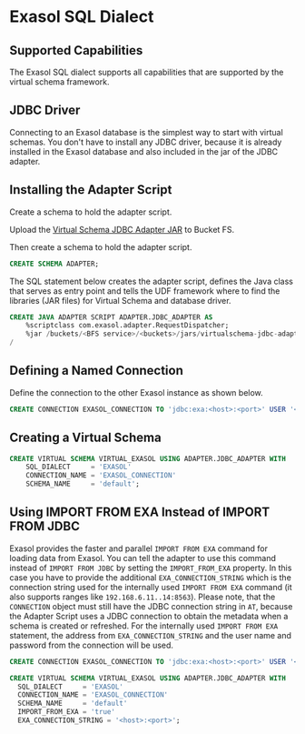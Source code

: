# Exasol SQL Dialect

## Supported Capabilities

The Exasol SQL dialect supports all capabilities that are supported by the virtual schema framework.

## JDBC Driver

Connecting to an Exasol database is the simplest way to start with virtual schemas.
You don't have to install any JDBC driver, because it is already installed in the Exasol database and also included in the jar of the JDBC adapter.

## Installing the Adapter Script

Create a schema to hold the adapter script.

Upload the [Virtual Schema JDBC Adapter JAR](https://github.com/exasol/virtual-schemas/releases/download/1.19.0/virtualschema-jdbc-adapter-dist-1.19.1.jar) to Bucket FS.

Then create a schema to hold the adapter script.

```sql
CREATE SCHEMA ADAPTER;
```

The SQL statement below creates the adapter script, defines the Java class that serves as entry point and tells the UDF framework where to find the libraries (JAR files) for Virtual Schema and database driver.

```sql
CREATE JAVA ADAPTER SCRIPT ADAPTER.JDBC_ADAPTER AS
    %scriptclass com.exasol.adapter.RequestDispatcher;
    %jar /buckets/<BFS service>/<buckets>/jars/virtualschema-jdbc-adapter-dist-1.19.1.jar;
/
```

## Defining a Named Connection

Define the connection to the other Exasol instance as shown below.

```sql
CREATE CONNECTION EXASOL_CONNECTION TO 'jdbc:exa:<host>:<port>' USER '<user>' IDENTIFIED BY '<password>';
```

## Creating a Virtual Schema

```sql
CREATE VIRTUAL SCHEMA VIRTUAL_EXASOL USING ADAPTER.JDBC_ADAPTER WITH
    SQL_DIALECT     = 'EXASOL'
    CONNECTION_NAME = 'EXASOL_CONNECTION'
    SCHEMA_NAME     = 'default';
```

## Using IMPORT FROM EXA Instead of IMPORT FROM JDBC

Exasol provides the faster and parallel `IMPORT FROM EXA` command for loading data from Exasol. You can tell the adapter to use this command instead of `IMPORT FROM JDBC` by setting the `IMPORT_FROM_EXA` property. In this case you have to provide the additional `EXA_CONNECTION_STRING` which is the connection string used for the internally used `IMPORT FROM EXA` command (it also supports ranges like `192.168.6.11..14:8563`). Please note, that the `CONNECTION` object must still have the JDBC connection string in `AT`, because the Adapter Script uses a JDBC connection to obtain the metadata when a schema is created or refreshed. For the internally used `IMPORT FROM EXA` statement, the address from `EXA_CONNECTION_STRING` and the user name and password from the connection will be used.

```sql
CREATE CONNECTION EXASOL_CONNECTION TO 'jdbc:exa:<host>:<port>' USER '<user>' IDENTIFIED BY '<password>';

CREATE VIRTUAL SCHEMA VIRTUAL_EXASOL USING ADAPTER.JDBC_ADAPTER WITH
  SQL_DIALECT     = 'EXASOL'
  CONNECTION_NAME = 'EXASOL_CONNECTION'
  SCHEMA_NAME     = 'default'
  IMPORT_FROM_EXA = 'true'
  EXA_CONNECTION_STRING = '<host>:<port>';
```